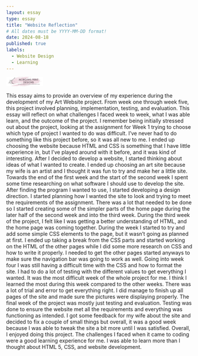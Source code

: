 ```yaml
---
layout: essay
type: essay
title: "Website Reflection"
# All dates must be YYYY-MM-DD format!
date: 2024-08-18
published: true
labels:
  - Website Design
  - Learning
---
```


<img width="100px" class="rounded float-start pe-4" src="../img/igniting/MPD1.jpg">

This essay aims to provide an overview of my experience during the development of my Art Website project. From week one through week five, this project involved planning, implementation, testing, and evaluation. This essay will reflect on what challenges I faced week to week, what I was able learn, and the outcome of the project.
I remember being initially stressed out about the project, looking at the assignment for Week 1 trying to choose which type of project I wanted to do was difficult. I’ve never had to do something like this project before, so it was all new to me. I ended up choosing the website because HTML and CSS is something that I have little experience in, but I’ve played around with it before, and it was kind of interesting. After I decided to develop a website, I started thinking about ideas of what I wanted to create. I ended up choosing an art site because my wife is an artist and I thought it was fun to try and make her a little site. 
Towards the end of the first week and the start of the second week I spent some time researching on what software I should use to develop the site. After finding the program I wanted to use, I started developing a design direction. I started planning how I wanted the site to look and trying to meet the requirements of the assignment. There was a lot that needed to be done so I started creating some of the simpler parts of the home page during the later half of the second week and into the third week. 
During the third week of the project, I felt like I was getting a better understanding of HTML, and the home page was coming together. During the week I started to try and add some simple CSS elements to the page, but it wasn’t going as planned at first. I ended up taking a break from the CSS parts and started working on the HTML of the other pages while I did some more research on CSS and how to write it properly. I needed to get the other pages started anyways to make sure the navigation bar was going to work as well.
Going into week four I was still having a difficult time with the CSS and how to format the site. I had to do a lot of testing with the different values to get everything I wanted. It was the most difficult week of the whole project for me. I think I learned the most during this week compared to the other weeks. There was a lot of trial and error to get everything right. I did manage to finish up all pages of the site and made sure the pictures were displaying properly.
The final week of the project was mostly just testing and evaluation. Testing was done to ensure the website met all the requirements and everything was functioning as intended. I got some feedback for my wife about the site and decided to fix a couple of small things but overall, it was a good week because I was able to tweak the site a bit more until I was satisfied.
Overall, I enjoyed doing this project. The challenges I faced when it came to coding were a good learning experience for me. I was able to learn more than I thought about HTML 5, CSS, and website development. 

